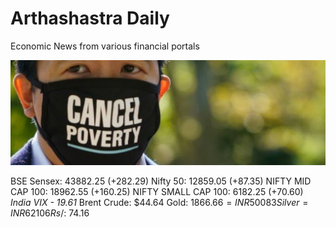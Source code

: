 # Arthashastra Daily
Economic News from various financial portals

![Motto Pic](https://github.com/arthashastraji/arthashastradaily/blob/main/1500x500-2.jpeg)

BSE Sensex: 43882.25 (+282.29)
Nifty 50: 12859.05 (+87.35)
NIFTY MID CAP 100: 18962.55 (+160.25)
NIFTY SMALL CAP 100: 6182.25 (+70.60)
*India VIX - 19.61*
Brent Crude: $44.64
Gold: $1866.66 = INR 50083
Silver = INR 62106
Rs/$: 74.16

